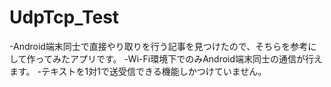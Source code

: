 # UdpTcp_Test

-Android端末同士で直接やり取りを行う記事を見つけたので、そちらを参考にして作ってみたアプリです。
-Wi-Fi環境下でのみAndroid端末同士の通信が行えます。
-テキストを1対1で送受信できる機能しかつけていません。
